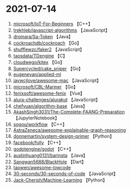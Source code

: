 # 2021-07-14

1. [microsoft/IoT-For-Beginners](https://github.com/microsoft/IoT-For-Beginners) 【C++】
2. [trekhleb/javascript-algorithms](https://github.com/trekhleb/javascript-algorithms) 【JavaScript】
3. [dromara/Sa-Token](https://github.com/dromara/Sa-Token) 【Java】
4. [cockroachdb/cockroach](https://github.com/cockroachdb/cockroach) 【Go】
5. [shufflewzc/faker2](https://github.com/shufflewzc/faker2) 【JavaScript】
6. [taosdata/TDengine](https://github.com/taosdata/TDengine) 【C】
7. [cloudwego/kitex](https://github.com/cloudwego/kitex) 【Go】
8. [Supercycled/cake_sniper](https://github.com/Supercycled/cake_sniper) 【Go】
9. [eugeneyan/applied-ml](https://github.com/eugeneyan/applied-ml) 
10. [jaywcjlove/awesome-mac](https://github.com/jaywcjlove/awesome-mac) 【JavaScript】
11. [microsoft/CBL-Mariner](https://github.com/microsoft/CBL-Mariner) 【Go】
12. [fenixsoft/awesome-fenix](https://github.com/fenixsoft/awesome-fenix) 【Vue】
13. [alura-challenges/alurakut](https://github.com/alura-challenges/alurakut) 【JavaScript】
14. [chefyuan/algorithm-base](https://github.com/chefyuan/algorithm-base) 【Java】
15. [AkashSingh3031/The-Complete-FAANG-Preparation](https://github.com/AkashSingh3031/The-Complete-FAANG-Preparation) 【JupyterNotebook】
16. [sogou/workflow](https://github.com/sogou/workflow) 【C++】
17. [AstraZeneca/awesome-explainable-graph-reasoning](https://github.com/AstraZeneca/awesome-explainable-graph-reasoning) 
18. [donnemartin/system-design-primer](https://github.com/donnemartin/system-design-primer) 【Python】
19. [facebook/folly](https://github.com/facebook/folly) 【C++】
20. [godotengine/godot](https://github.com/godotengine/godot) 【C++】
21. [austinhuang0131/barinsta](https://github.com/austinhuang0131/barinsta) 【Java】
22. [Sangwan5688/BlackHole](https://github.com/Sangwan5688/BlackHole) 【Dart】
23. [taowen/awesome-lowcode](https://github.com/taowen/awesome-lowcode) 
24. [30-seconds/30-seconds-of-code](https://github.com/30-seconds/30-seconds-of-code) 【JavaScript】
25. [Jack-Cherish/Machine-Learning](https://github.com/Jack-Cherish/Machine-Learning) 【Python】
